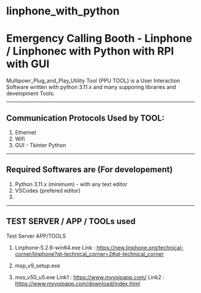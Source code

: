 # linphone_with_python

# Emergency Calling Booth - Linphone / Linphonec with Python with RPI with GUI

Multipowr_Plug_and_Play_Utility Tool {PPU TOOL} is a User Interaction Software written with python 3.11.x and 
many supporing libraries and development Tools.


********************************************

Communication Protocols Used by TOOL:
----------------
1. Ethernet 
2. Wifi
3. GUI - Tkinter Python



********************************************


Required Softwares are (For developement)
-----------------
1. Python 3.11.x (minimum) - with any text editor
2. VSCodes (prefered editor)
3. 



********************************************

TEST SERVER / APP / TOOLs used
-----------
Test Server APP/TOOLS
1. Linphone-5.2.6-win64.exe
Link : https://new.linphone.org/technical-corner/linphone?qt-technical_corner=2#qt-technical_corner

2. msp_v9_setup.exe
3. mss_v50_u5.exe
Link1 : https://www.myvoipapp.com/
Link2 : https://www.myvoipapp.com/download/index.html



